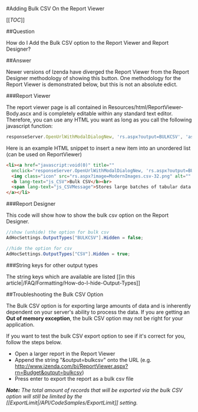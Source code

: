 #Adding Bulk CSV On the Report Viewer

[[_TOC_]]

##Question

How do I Add the Bulk CSV option to the Report Viewer and Report Designer?

##Answer

Newer versions of Izenda have diverged the Report Viewer from the Report Designer methodology of showing this button. One methodology for the Report Viewer is demonstrated below, but this is not an absolute edict.

###Report Viewer

The report viewer page is all contained in Resources/html/ReportViewer-Body.ascx and is completely editable within any standard text editor. Therefore, you can use any HTML you want as long as you call the following javascript function:

```javascript
responseServer.OpenUrlWithModalDialogNew, 'rs.aspx?output=BULKCSV', 'aspnetForm', 'reportFrame');
```

Here is an example HTML snippet to insert a new item into an unordered list (can be used on ReportViewer)

```html
<li><a href="javascript:void(0)" title=""
  onclick="responseServer.OpenUrlWithModalDialogNew, 'rs.aspx?output=BULKCSV', 'aspnetForm', 'reportFrame');">
  <img class="icon" src="rs.aspx?image=ModernImages.csv-32.png" alt="" />
  <b lang-text="js_CSV">Bulk CSV</b><br>
  <span lang-text="js_CSVMessage">Stores large batches of tabular data in a text file that is portable and easy to process</span>
</a></li>
```

###Report Designer

This code will show how to show the bulk csv option on the Report Designer.

```csharp
//show (unhide) the option for bulk csv
AdHocSettings.OutputTypes["BULKCSV"].Hidden = false;

//hide the option for csv
AdHocSettings.OutputTypes["CSV"].Hidden = true;

```

###String keys for other output types

The string keys which are available are listed [[in this article|/FAQ/Formatting/How-do-I-hide-Output-Types]]

##Troubleshooting the Bulk CSV Option

The Bulk CSV option is for exporting large amounts of data and is inherently dependent on your server's ability to process the data. If you are getting an **Out of memory exception**, the bulk CSV option may not be right for your application. 

If you want to test the bulk CSV export option to see if it's correct for you, follow the steps below.

* Open a larger report in the Report Viewer
* Append the string "&output=bulkcsv" onto the URL (e.g. http://www.izenda.com/bi/ReportViewer.aspx?rn=Budget&output=bulkcsv)
* Press enter to export the report as a bulk csv file

_**Note:** The total amount of records that will be exported via the bulk CSV option will still be limited by the [[ExportLimit|/API/CodeSamples/ExportLimit]] setting._